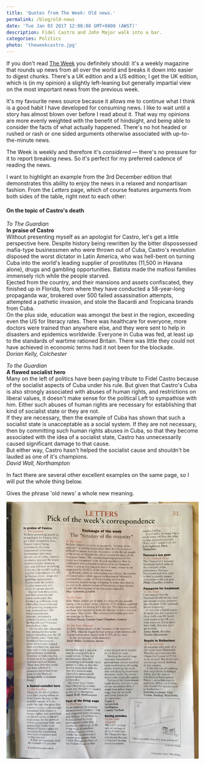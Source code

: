 ```yaml
---
title: 'Quotes from The Week: Old news.'
permalink: /blog/old-news
date: 'Tue Jan 03 2017 12:08:08 GMT+0800 (AWST)'
description: Fidel Castro and John Major walk into a bar.
categories: Politics
photo: 'theweekcastro.jpg'
---
```


If you don't read [The Week](http://theweek.com) you definitely should: it's a weekly magazine that rounds up news from all over the world and breaks it down into easier to digest chunks. There's a UK edition and a US edition; I get the UK edition, which is (in my opinion) a slightly left-leaning but generally impartial view on the most important news from the previous week.

It's my favourite news source because it allows me to continue what I think is a good habit I have developed for consuming news. I like to wait until a story has almost blown over before I read about it. That way my opinions are more evenly weighted with the benefit of hindsight, and being able to consider the facts of what actually happened. There's no hot headed or rushed or rash or one sided arguments otherwise associated with up-to-the-minute news.

The Week is weekly and therefore it's _considered_ &mdash; there's no pressure for it to report breaking news. So it's perfect for my preferred cadence of reading the news.

I want to highlight an example from the 3rd December edition that demonstrates this ability to enjoy the news in a relaxed and nonpartisan fashion. From the _Letters_ page, which of course features arguments from both sides of the table, right next to each other:

#### On the topic of Castro's death

_To The Guardian_<br />
**In praise of Castro**<br />
Without presenting myself as an apologist for Castro, let's get a little perspective here. Despite history being rewritten by the bitter dispossessed mafia-type businessmen who were thrown out of Cuba, Castro's revolution disposed the worst dictator in Latin America, who was hell-bent on turning Cuba into the world's leading supplier of prostitutes (11,500 in Havana alone), drugs and gambling opportunities. Batista made the mafiosi families immensely rich while the people starved.<br />
Ejected from the country, and their mansions and assets confiscated, they finished up in Florida, from where they have conducted a 58-year-long propaganda war, brokered over 500 failed assassination attempts, attempted a pathetic invasion, and stole the Bacardi and Tropicana brands from Cuba.<br />
On the plus side, education was amongst the best in the region, exceeding even the US for literacy rates. There was healthcare for everyone, more doctors were trained than anywhere else, and they were sent to help in disasters and epidemics worldwide. Everyone in Cuba was fed, at least up to the standards of wartime rationed Britain. There was little they could not have achieved in economic terms had it not been for the blockade.<br />
_Dorian Kelly, Colchester_

_To the Guardian_<br />
**A flawed socialist hero**<br />
Many on the left of politics have been paying tribute to Fidel Castro because of the socialist aspects of Cuba under his rule. But given that Castro's Cuba is also strongly associated with abuses of human rights, and restrictions on liberal values, it doesn't make sense for the political Left to sympathise with him. Either such abuses of human rights are necessary for establishing that kind of socialist state or they are not.<br />
If they are necessary, then the example of Cuba has shown that such a socialist state is unacceptable as a social system. If they are not necessary, then by committing such human rights abuses in Cuba, so that they become associated with the idea of a socialist state, Castro has unnecessarily caused significant damage to that cause.<br />
But either way, Castro hasn't helped the socialist cause and shouldn't be lauded as one of it's champions.<br />
_David Wall, Northampton_

In fact there are several other excellent examples on the same page, so I will put the whole thing below.

Gives the phrase 'old news' a whole new meaning.

![A great page of reading](/img/theweek2.jpg)
